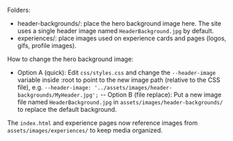 Folders:
- header-backgrounds/: place the hero background image here. The site uses a single header image named `HeaderBackground.jpg` by default.
- experiences/: place images used on experience cards and pages (logos, gifs, profile images).

How to change the hero background image:
- Option A (quick): Edit `css/styles.css` and change the `--header-image` variable inside :root to point to the new image path (relative to the CSS file), e.g. `--header-image: '../assets/images/header-backgrounds/MyHeader.jpg';`
-- Option B (file replace): Put a new image file named `HeaderBackground.jpg` in `assets/images/header-backgrounds/` to replace the default background.

The `index.html` and experience pages now reference images from `assets/images/experiences/` to keep media organized.
